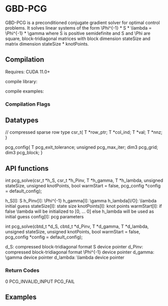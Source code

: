 # GBD-PCG
GBD-PCG is a preconditioned conjugate gradient solver for optimal control problems. It solves linear systems of the form \Phi^{-1} * S * \lambda = \Phi^{-1} * \gamma where S is positive semidefinite and S and \Phi are square, block-tridiagonal matrices with block dimension stateSize and matrix dimension stateSize * knotPoints.

## Compilation
Requires: CUDA 11.0+

compile library:

compile examples:

### Compilation Flags


## Datatypes
// compressed sparse row type
csr_t<typename T>{
    T *row_ptr;
    T *col_ind;
    T *val;
    T *nnz;
}

pcg_config<typename T>{
    T pcg_exit_tolerance;
    unsigned pcg_max_iter;
    dim3 pcg_grid;
    dim3 pcg_block;
}

## API functions
int pcg_solve<typename T>(csr_t<T> *h_S, csr_t<T> *h_Pinv, T *h_gamma, T *h_lambda, unsigned stateSize, unsigned knotPoints, bool warmStart = false, pcg_config *config = default_config);

h_S[I]: S
h_Pinv[I]: \Phi^{-1}
h_gamma[I]: \gamma
h_lambda[I/O]: \lambda initial guess
stateSize[I]: state size
knotPoints[I]: knot points
warmStart[I]: if false \lambda will be initialized to [0, ... 0] else h_lambda will be used as initial guess
config[I]: pcg parameters


int pcg_solve<typename T>(cbtd_t *d_S, cbtd_t *d_Pinv, T *d_gamma, T *d_lambda, unsigned stateSize, unsigned knotPoints, bool warmStart = false, pcg_config *config = default_config);

d_S: compressed block-tridiagonal format S device pointer
d_Pinv: compressed block-tridiagonal format \Phi^{-1} device pointer
d_gamma: \gamma device pointer
d_lambda: \lambda device pointer


### Return Codes
0
PCG_INVALID_INPUT
PCG_FAIL

## Examples
